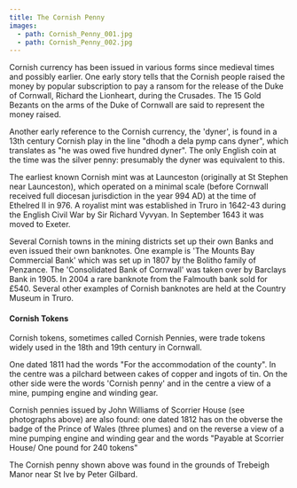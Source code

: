 ```yaml
---
title: The Cornish Penny
images:
  - path: Cornish_Penny_001.jpg
  - path: Cornish_Penny_002.jpg
---
```


Cornish currency has been issued in various forms since medieval times and possibly earlier. One early story tells that the Cornish people raised the money by popular subscription to pay a ransom for the release of the Duke of Cornwall, Richard the Lionheart, during the Crusades. The 15 Gold Bezants on the arms of the Duke of Cornwall are said to represent the money raised.

Another early reference to the Cornish currency, the 'dyner', is found in a 13th century Cornish play in the line "dhodh a dela pymp cans dyner", which translates as "he was owed five hundred dyner". The only English coin at the time was the silver penny: presumably the dyner was equivalent to this.

The earliest known Cornish mint was at Launceston (originally at St Stephen near Launceston), which operated on a minimal scale (before Cornwall received full diocesan jurisdiction in the year 994 AD) at the time of Ethelred II in 976. A royalist mint was established in Truro in 1642-43 during the English Civil War by Sir Richard Vyvyan. In September 1643 it was moved to Exeter.

Several Cornish towns in the mining districts set up their own Banks and even issued their own banknotes. One example is 'The Mounts Bay Commercial Bank' which was set up in 1807 by the Bolitho family of Penzance. The 'Consolidated Bank of Cornwall' was taken over by Barclays Bank in 1905. In 2004 a rare banknote from the Falmouth bank sold for £540. Several other examples of Cornish banknotes are held at the Country Museum in Truro.

#### Cornish Tokens

Cornish tokens, sometimes called Cornish Pennies, were trade tokens widely used in the 18th and 19th century in Cornwall.

One dated 1811 had the words "For the accommodation of the county". In the centre was a pilchard between cakes of copper and ingots of tin. On the other side were the words 'Cornish penny' and in the centre a view of a mine, pumping engine and winding gear.

Cornish pennies issued by John Williams of Scorrier House (see photographs above) are also found: one dated 1812 has on the obverse the badge of the Prince of Wales (three plumes) and on the reverse a view of a mine pumping engine and winding gear and the words "Payable at Scorrier House/ One pound for 240 tokens"

The Cornish penny shown above was found in the grounds of Trebeigh Manor near St Ive by Peter Gilbard.
